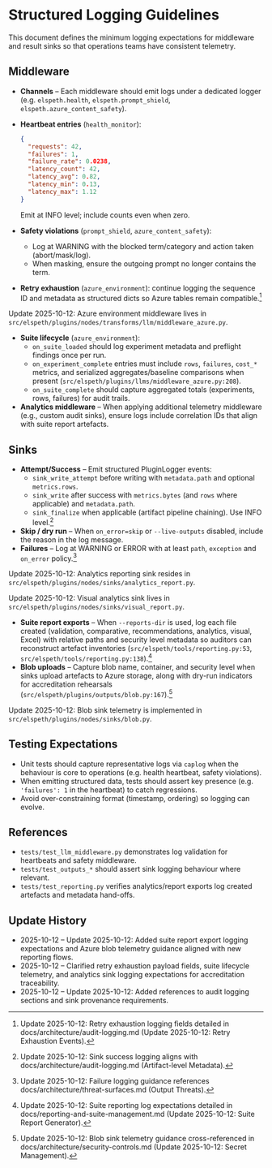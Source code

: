 # Structured Logging Guidelines

This document defines the minimum logging expectations for middleware and
result sinks so that operations teams have consistent telemetry.

## Middleware

- **Channels** – Each middleware should emit logs under a dedicated logger
  (e.g. `elspeth.health`, `elspeth.prompt_shield`, `elspeth.azure_content_safety`).
- **Heartbeat entries** (`health_monitor`):

  ```json
  {
    "requests": 42,
    "failures": 1,
    "failure_rate": 0.0238,
    "latency_count": 42,
    "latency_avg": 0.82,
    "latency_min": 0.13,
    "latency_max": 1.12
  }
  ```

  Emit at INFO level; include counts even when zero.
- **Safety violations** (`prompt_shield`, `azure_content_safety`):
  - Log at WARNING with the blocked term/category and action taken
    (abort/mask/log).
  - When masking, ensure the outgoing prompt no longer contains the term.
- **Retry exhaustion** (`azure_environment`): continue logging the sequence ID
  and metadata as structured dicts so Azure tables remain compatible.[^logging-retry-2025-10-12]
<!-- UPDATE 2025-10-12: Include `attempts`, `max_attempts`, and serialized `history` when available so Azure ML dashboards can pivot on root causes (`src/elspeth/plugins/llms/middleware_azure.py:233`). -->
<!-- UPDATE 2025-10-12: Azure middleware module relocation -->
Update 2025-10-12: Azure environment middleware lives in `src/elspeth/plugins/nodes/transforms/llm/middleware_azure.py`.
<!-- END UPDATE -->
- **Suite lifecycle** (`azure_environment`):
  - `on_suite_loaded` should log experiment metadata and preflight findings once per run.
  - `on_experiment_complete` entries must include `rows`, `failures`, `cost_*` metrics, and serialized aggregates/baseline comparisons when present (`src/elspeth/plugins/llms/middleware_azure.py:208`).
  - `on_suite_complete` should capture aggregated totals (experiments, rows, failures) for audit trails.
- **Analytics middleware** – When applying additional telemetry middleware (e.g., custom audit sinks), ensure logs include correlation IDs that align with suite report artefacts.

## Sinks

- **Attempt/Success** – Emit structured PluginLogger events:
  - `sink_write_attempt` before writing with `metadata.path` and optional `metrics.rows`.
  - `sink_write` after success with `metrics.bytes` (and `rows` where applicable) and `metadata.path`.
  - `sink_finalize` when applicable (artifact pipeline chaining).
  Use INFO level.[^logging-sink-success-2025-10-12]
- **Skip / dry run** – When `on_error=skip` or `--live-outputs` disabled,
  include the reason in the log message.
- **Failures** – Log at WARNING or ERROR with at least `path`, `exception`
  and `on_error` policy.[^logging-sink-failure-2025-10-12]
<!-- UPDATE 2025-10-12: Analytics sinks should log the list of files emitted along with the security level inherited from metadata to support artifact provenance tracking (`src/elspeth/plugins/outputs/analytics_report.py:69`). -->
<!-- UPDATE 2025-10-12: Analytics sink module relocation -->
Update 2025-10-12: Analytics reporting sink resides in `src/elspeth/plugins/nodes/sinks/analytics_report.py`.
<!-- END UPDATE -->
<!-- UPDATE 2025-10-12: Visual analytics sink should log generated formats (PNG/HTML) and note when chart generation is skipped due to missing plot backends (`src/elspeth/plugins/outputs/visual_report.py:66`). -->
<!-- UPDATE 2025-10-12: Visual sink module relocation -->
Update 2025-10-12: Visual analytics sink lives in `src/elspeth/plugins/nodes/sinks/visual_report.py`.
<!-- END UPDATE -->
- **Suite report exports** – When `--reports-dir` is used, log each file created (validation, comparative, recommendations, analytics, visual, Excel) with relative paths and security level metadata so auditors can reconstruct artefact inventories (`src/elspeth/tools/reporting.py:53`, `src/elspeth/tools/reporting.py:138`).[^logging-suite-reports-2025-10-12]
- **Blob uploads** – Capture blob name, container, and security level when sinks upload artefacts to Azure storage, along with dry-run indicators for accreditation rehearsals (`src/elspeth/plugins/outputs/blob.py:167`).[^logging-blob-2025-10-12]
<!-- UPDATE 2025-10-12: Blob sink module relocation -->
Update 2025-10-12: Blob sink telemetry is implemented in `src/elspeth/plugins/nodes/sinks/blob.py`.
<!-- END UPDATE -->

## Testing Expectations

- Unit tests should capture representative logs via `caplog` when the behaviour
  is core to operations (e.g. health heartbeat, safety violations).
- When emitting structured data, tests should assert key presence (e.g.
  `'failures': 1` in the heartbeat) to catch regressions.
- Avoid over-constraining format (timestamp, ordering) so logging can evolve.

## References

- `tests/test_llm_middleware.py` demonstrates log validation for heartbeats and
  safety middleware.
- `tests/test_outputs_*` should assert sink logging behaviour where relevant.
- `tests/test_reporting.py` verifies analytics/report exports log created artefacts and metadata hand-offs.

## Update History

- 2025-10-12 – Update 2025-10-12: Added suite report export logging expectations and Azure blob telemetry guidance aligned with new reporting flows.
- 2025-10-12 – Clarified retry exhaustion payload fields, suite lifecycle telemetry, and analytics sink logging expectations for accreditation traceability.
- 2025-10-12 – Update 2025-10-12: Added references to audit logging sections and sink provenance requirements.

[^logging-retry-2025-10-12]: Update 2025-10-12: Retry exhaustion logging fields detailed in docs/architecture/audit-logging.md (Update 2025-10-12: Retry Exhaustion Events).
[^logging-sink-success-2025-10-12]: Update 2025-10-12: Sink success logging aligns with docs/architecture/audit-logging.md (Artifact-level Metadata).
[^logging-sink-failure-2025-10-12]: Update 2025-10-12: Failure logging guidance references docs/architecture/threat-surfaces.md (Output Threats).
[^logging-suite-reports-2025-10-12]: Update 2025-10-12: Suite reporting log expectations detailed in docs/reporting-and-suite-management.md (Update 2025-10-12: Suite Report Generator).
[^logging-blob-2025-10-12]: Update 2025-10-12: Blob sink telemetry guidance cross-referenced in docs/architecture/security-controls.md (Update 2025-10-12: Secret Management).
